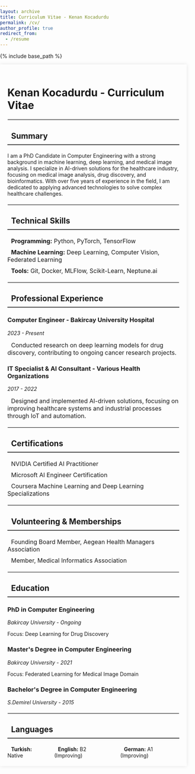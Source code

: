 ```yaml
---
layout: archive
title: Curriculum Vitae - Kenan Kocadurdu
permalink: /cv/
author_profile: true
redirect_from:
  - /resume
---
```


{% include base_path %}

<head>
  <link rel="stylesheet" href="https://cdnjs.cloudflare.com/ajax/libs/font-awesome/6.0.0-beta3/css/all.min.css">
  <style>
    body {
      margin: 0;
      padding: 0;
    }

    h1, h2, h3 {
      color: #333;
    }

    .container {
      margin: auto;
      padding: 20px;
      box-shadow: 0px 0px 10px rgba(0, 0, 0, 0.1);
    }

    .section-title {
      border-bottom: 2px solid #333;
      padding-bottom: 10px;
      margin-bottom: 20px;
    }

    ul {
      list-style-type: none;
      padding: 0;
    }

    ul li {
      margin-bottom: 10px;
      font-size: 16px;
    }

    .icon {
      margin-right: 10px;
      color: #007bff;
    }

    hr {
      margin: 20px 0;
      border: 1px solid #ddd;
    }

    .languages {
      display: flex;
      gap: 20px;
    }
  </style>
</head>

<div class="container">
  <h1>Kenan Kocadurdu - Curriculum Vitae</h1>

  <hr>

  <h2 class="section-title"><i class="fas fa-user icon"></i> Summary</h2>
  <p>
    I am a PhD Candidate in Computer Engineering with a strong background in machine learning, deep learning, and medical image analysis. I specialize in AI-driven solutions for the healthcare industry, focusing on medical image analysis, drug discovery, and bioinformatics. With over five years of experience in the field, I am dedicated to applying advanced technologies to solve complex healthcare challenges.
  </p>

  <hr>

  <h2 class="section-title"><i class="fas fa-code icon"></i> Technical Skills</h2>
  <ul>
    <li><i class="fas fa-laptop-code icon"></i> <strong>Programming:</strong> Python, PyTorch, TensorFlow</li>
    <li><i class="fas fa-robot icon"></i> <strong>Machine Learning:</strong> Deep Learning, Computer Vision, Federated Learning</li>
    <li><i class="fas fa-tools icon"></i> <strong>Tools:</strong> Git, Docker, MLFlow, Scikit-Learn, Neptune.ai</li>
  </ul>

  <hr>

  <h2 class="section-title"><i class="fas fa-briefcase icon"></i> Professional Experience</h2>

  <h3>Computer Engineer - Bakircay University Hospital</h3>
  <p><em>2023 - Present</em></p>
  <ul>
    <li><i class="fas fa-flask icon"></i> Conducted research on deep learning models for drug discovery, contributing to ongoing cancer research projects.</li>
  </ul>

  <h3>IT Specialist & AI Consultant - Various Health Organizations</h3>
  <p><em>2017 - 2022</em></p>
  <ul>
    <li><i class="fas fa-cogs icon"></i> Designed and implemented AI-driven solutions, focusing on improving healthcare systems and industrial processes through IoT and automation.</li>
  </ul>

  <hr>

  <h2 class="section-title"><i class="fas fa-certificate icon"></i> Certifications</h2>
  <ul>
    <li><i class="fas fa-check icon"></i> NVIDIA Certified AI Practitioner</li>
    <li><i class="fas fa-check icon"></i> Microsoft AI Engineer Certification</li>
    <li><i class="fas fa-check icon"></i> Coursera Machine Learning and Deep Learning Specializations</li>
  </ul>

  <hr>

  <h2 class="section-title"><i class="fas fa-users icon"></i> Volunteering & Memberships</h2>
  <ul>
    <li><i class="fas fa-hands-helping icon"></i> Founding Board Member, Aegean Health Managers Association</li>
    <li><i class="fas fa-user-md icon"></i> Member, Medical Informatics Association</li>
  </ul>

  <hr>

  <h2 class="section-title"><i class="fas fa-graduation-cap icon"></i> Education</h2>

  <h3>PhD in Computer Engineering</h3>
  <p><em>Bakircay University - Ongoing</em></p>
  <p>Focus: Deep Learning for Drug Discovery</p>

  <h3>Master's Degree in Computer Engineering</h3>
  <p><em>Bakircay University - 2021</em></p>
  <p>Focus: Federated Learning for Medical Image Domain</p>

  <h3>Bachelor's Degree in Computer Engineering</h3>
  <p><em>S.Demirel University - 2015</em></p>

  <hr>

  <h2 class="section-title"><i class="fas fa-language icon"></i> Languages</h2>
  <div class="languages">
    <span><i class="fas fa-globe icon"></i> <strong>Turkish:</strong> Native</span>
    <span><i class="fas fa-globe icon"></i> <strong>English:</strong> B2 (Improving)</span>
    <span><i class="fas fa-globe icon"></i> <strong>German:</strong> A1 (Improving)</span>
  </div>
</div>
